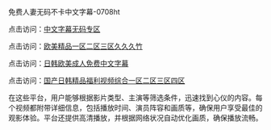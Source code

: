 免费人妻无码不卡中文字幕-0708ht

点击访问：<a href="https://heiliaowzu4ur.pages.dev">中文字幕无码专区</a>

点击访问：<a href="https://heiliaoe8ajia.pages.dev">欧美精品一区二区三区久久久竹</a>

点击访问：<a href="https://heiliaoxqkkct.pages.dev">日韩欧美成人免费中文字幕</a>

点击访问：<a href="https://heiliaowt0d7p.pages.dev">国产日韩精品福利视频综合一区二区三区四区</a>

在这些平台，用户能够根据影片类型、主演等筛选条件，迅速找到心仪的内容。每个视频都附带详细信息，包括播放时间、演员阵容和画质等，确保用户享受最佳的观影体验。平台还提供高清播放，并根据网络状况自动优化画质，确保播放流畅。


<span style="display:none;">[Canonical link](）</span>

